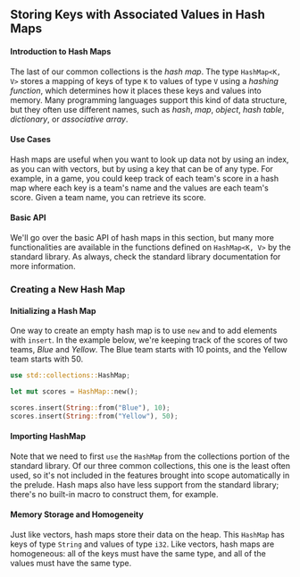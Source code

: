 ## Storing Keys with Associated Values in Hash Maps

#### Introduction to Hash Maps

The last of our common collections is the *hash map*. The type `HashMap<K, V>` stores a mapping of keys of type `K` to values of type `V` using a *hashing function*, which determines how it places these keys and values into memory. Many programming languages support this kind of data structure, but they often use different names, such as *hash*, *map*, *object*, *hash table*, *dictionary*, or *associative array*.

#### Use Cases

Hash maps are useful when you want to look up data not by using an index, as you can with vectors, but by using a key that can be of any type. For example, in a game, you could keep track of each team's score in a hash map where each key is a team's name and the values are each team's score. Given a team name, you can retrieve its score.

#### Basic API

We'll go over the basic API of hash maps in this section, but many more functionalities are available in the functions defined on `HashMap<K, V>` by the standard library. As always, check the standard library documentation for more information.

### Creating a New Hash Map

#### Initializing a Hash Map

One way to create an empty hash map is to use `new` and to add elements with `insert`. In the example below, we're keeping track of the scores of two teams, *Blue* and *Yellow*. The Blue team starts with 10 points, and the Yellow team starts with 50.

```rust
use std::collections::HashMap;

let mut scores = HashMap::new();

scores.insert(String::from("Blue"), 10);
scores.insert(String::from("Yellow"), 50);
```

#### Importing HashMap

Note that we need to first `use` the `HashMap` from the collections portion of the standard library. Of our three common collections, this one is the least often used, so it's not included in the features brought into scope automatically in the prelude. Hash maps also have less support from the standard library; there's no built-in macro to construct them, for example.

#### Memory Storage and Homogeneity

Just like vectors, hash maps store their data on the heap. This `HashMap` has keys of type `String` and values of type `i32`. Like vectors, hash maps are homogeneous: all of the keys must have the same type, and all of the values must have the same type.
